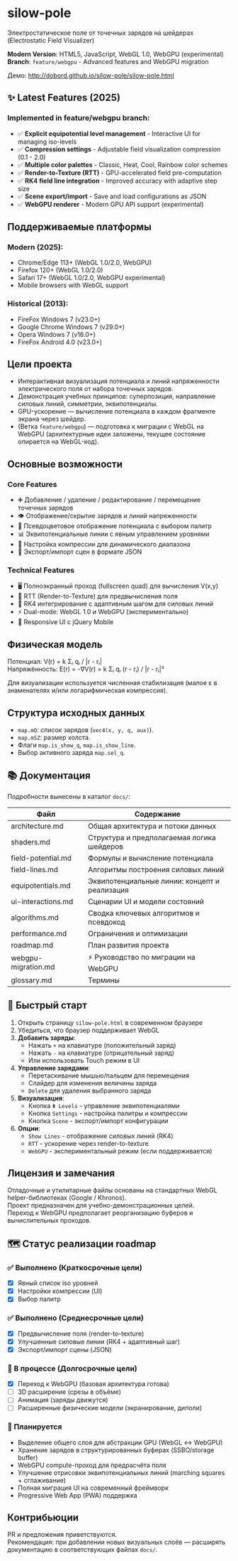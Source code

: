 # silow-pole

Электростатическое поле от точечных зарядов на шейдерах (Electrostatic Field Visualizer)

**Modern Version**: HTML5, JavaScript, WebGL 1.0, WebGPU (experimental)  
**Branch**: `feature/webgpu` - Advanced features and WebGPU migration

Демо: http://dobord.github.io/silow-pole/silow-pole.html

## ✨ Latest Features (2025)

### Implemented in feature/webgpu branch:
- ✅ **Explicit equipotential level management** - Interactive UI for managing iso-levels
- ✅ **Compression settings** - Adjustable field visualization compression (0.1 - 2.0)
- ✅ **Multiple color palettes** - Classic, Heat, Cool, Rainbow color schemes
- ✅ **Render-to-Texture (RTT)** - GPU-accelerated field pre-computation
- ✅ **RK4 field line integration** - Improved accuracy with adaptive step size
- ✅ **Scene export/import** - Save and load configurations as JSON
- ✅ **WebGPU renderer** - Modern GPU API support (experimental)

## Поддерживаемые платформы

### Modern (2025):
- Chrome/Edge 113+ (WebGL 1.0/2.0, WebGPU)
- Firefox 120+ (WebGL 1.0/2.0)
- Safari 17+ (WebGL 1.0/2.0, WebGPU experimental)
- Mobile browsers with WebGL support

### Historical (2013):
- FireFox Windows 7 (v23.0+)
- Google Chrome Windows 7 (v29.0+)
- Opera Windows 7 (v16.0+)
- FireFox Android 4.0 (v23.0+)

## Цели проекта

- Интерактивная визуализация потенциала и линий напряженности электрического поля от набора точечных зарядов.
- Демонстрация учебных принципов: суперпозиция, направление силовых линий, симметрии, эквипотенциалы.
- GPU-ускорение — вычисление потенциала в каждом фрагменте экрана через шейдер.
- (Ветка `feature/webgpu`) — подготовка к миграции с WebGL на WebGPU (архитектурные идеи заложены, текущее состояние опирается на WebGL-код).

## Основные возможности

### Core Features
- ➕ Добавление / удаление / редактирование / перемещение точечных зарядов
- 👁️ Отображение/скрытие зарядов и линий напряженности
- 🎨 Псевдоцветовое отображение потенциала с выбором палитр
- 📊 Эквипотенциальные линии с явным управлением уровнями
- 🔧 Настройка компрессии для динамического диапазона
- 💾 Экспорт/импорт сцен в формате JSON

### Technical Features
- 🖥️ Полноэкранный проход (fullscreen quad) для вычисления V(x,y)
- 🚀 RTT (Render-to-Texture) для предвычисления поля
- 🎯 RK4 интегрирование с адаптивным шагом для силовых линий
- ⚡ Dual-mode: WebGL 1.0 и WebGPU (экспериментально)
- 📱 Responsive UI с jQuery Mobile

## Физическая модель

Потенциал:
V(r) = k Σᵢ qᵢ / |r - rᵢ|  
Напряжённость:
E(r) = -∇V(r) = k Σᵢ qᵢ (r - rᵢ) / |r - rᵢ|³

Для визуализации используется численная стабилизация (малое ε в знаменателях и/или логарифмическая компрессия).

## Структура исходных данных

- `map.mQ`: список зарядов (`vec4(x, y, q, aux)`).
- `map.mSZ`: размер холста.
- Флаги `map.is_show_q`, `map.is_show_line`.
- Выбор активного заряда `map.sel_q`.

## 📚 Документация

Подробности вынесены в каталог `docs/`:

| Файл | Содержание |
|------|------------|
| architecture.md | Общая архитектура и потоки данных |
| shaders.md | Структура и предполагаемая логика шейдеров |
| field-potential.md | Формулы и вычисление потенциала |
| field-lines.md | Алгоритмы построения силовых линий |
| equipotentials.md | Эквипотенциальные линии: концепт и реализация |
| ui-interactions.md | Сценарии UI и модели состояний |
| algorithms.md | Сводка ключевых алгоритмов и псевдокод |
| performance.md | Ограничения и оптимизации |
| roadmap.md | План развития проекта |
| webgpu-migration.md | ⚡ Руководство по миграции на WebGPU |
| glossary.md | Термины |

## 🚀 Быстрый старт

1. Открыть страницу `silow-pole.html` в современном браузере
2. Убедиться, что браузер поддерживает WebGL
3. **Добавить заряды**: 
   - Нажать `+` на клавиатуре (положительный заряд)
   - Нажать `-` на клавиатуре (отрицательный заряд)
   - Или использовать Touch режим в UI
4. **Управление зарядами**:
   - Перетаскивание мышью/пальцем для перемещения
   - Слайдер для изменения величины заряда
   - `Delete` для удаления выбранного заряда
5. **Визуализация**:
   - Кнопка `Φ Levels` - управление эквипотенциалями
   - Кнопка `Settings` - настройка палитры и компрессии
   - Кнопка `Scene` - экспорт/импорт конфигурации
6. **Опции**:
   - `Show Lines` - отображение силовых линий (RK4)
   - `RTT` - ускорение через render-to-texture
   - `WebGPU` - экспериментальный режим (если поддерживается)

## Лицензия и замечания

Отладочные и утилитарные файлы основаны на стандартных WebGL helper-библиотеках (Google / Khronos).  
Проект предназначен для учебно-демонстрационных целей.  
Переход к WebGPU предполагает реорганизацию буферов и вычислительных проходов.

## 🗺️ Статус реализации roadmap

### ✅ Выполнено (Краткосрочные цели)
- [x] Явный список iso уровней
- [x] Настройки компрессии (UI)
- [x] Выбор палитр

### ✅ Выполнено (Среднесрочные цели)
- [x] Предвычисление поля (render-to-texture)
- [x] Улучшенные силовые линии (RK4 + адаптивный шаг)
- [x] Экспорт/импорт сцены (JSON)

### 🚧 В процессе (Долгосрочные цели)
- [x] Переход к WebGPU (базовая архитектура готова)
- [ ] 3D расширение (срезы в объёме)
- [ ] Анимация (заряды движутся)
- [ ] Расширенные физические модели (экранирование, диполи)

### 🔮 Планируется
- Выделение общего слоя для абстракции GPU (WebGL ↔ WebGPU)
- Хранение зарядов в структурированных буферах (SSBO/storage buffer)
- WebGPU compute-проход для предрасчёта поля
- Улучшение отрисовки эквипотенциальных линий (marching squares + сглаживание)
- Полная миграция UI на современный фреймворк
- Progressive Web App (PWA) поддержка

## Контрибьюции

PR и предложения приветствуются.  
Рекомендация: при добавлении новых визуальных слоёв — расширять документацию в соответствующих файлах `docs/`.